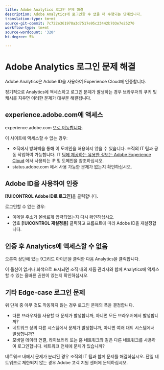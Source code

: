 ```yaml
---
title: Adobe Analytics 로그인 문제 해결
description: Adobe Analytics에 로그인할 수 없을 때 수행되는 단계입니다.
translation-type: tm+mt
source-git-commit: 7c722e361978a3d7517e95c23442b703e7e25270
workflow-type: tm+mt
source-wordcount: '320'
ht-degree: 5%

---
```



# Adobe Analytics 로그인 문제 해결

Adobe Analytics은 Adobe ID을 사용하여 Experience Cloud에 인증합니다.

정기적으로 Analytics에 액세스하고 로그인 문제가 발생하는 경우 브라우저의 쿠키 및 캐시를 지우면 이러한 문제가 대부분 해결됩니다.

## experience.adobe.com에 액세스

experience.adobe.com [으로 이동합니다](https://experience.adobe.com).

이 사이트에 액세스할 수 없는 경우:

* 조직에서 방화벽을 통해 이 도메인을 허용하지 않을 수 있습니다. 조직의 IT 팀과 공동 작업하여 가능합니다. IT [팀에 제공하는 유용한 정보는 Adobe Experience Cloud](https://helpx.adobe.com/kr/analytics/kb/adobe-ip-addresses.html) 에서 사용되는 IP 및 도메인을 참조하십시오.
* status.adobe.com [](https://status.adobe.com) 에서 사용 가능한 문제가 없는지 확인하십시오.

## Adobe ID을 사용하여 인증

**[!UICONTROL Adobe ID로 로그인]**&#x200B;을 클릭합니다.

로그인할 수 없는 경우:

* 이메일 주소가 올바르게 입력되었는지 다시 확인하십시오.
* 암호 **[!UICONTROL 재설정을]** 클릭하고 프롬프트에 따라 Adobe ID을 재설정합니다.

## 인증 후 Analytics에 액세스할 수 없음

오른쪽 상단에 있는 9그리드 아이콘을 클릭한 다음 Analytics을 클릭합니다.

이 옵션이 없거나 회색으로 표시되면 조직 내의 제품 관리자와 함께 Analytics에 액세스할 수 있는 올바른 권한이 있는지 확인하십시오.

## 기타 Edge-case 로그인 문제

위 단계 중 아무 것도 작동하지 않는 경우 로그인 문제의 폭을 결정합니다.

* 다른 브라우저를 사용할 때 문제가 발생합니까, 아니면 모든 브라우저에서 발생합니까?
* 네트워크 상의 다른 시스템에서 문제가 발생합니까, 아니면 여러 대의 시스템에서 발생합니까?
* 모바일 데이터 연결, 라이브러리 또는 홈 네트워크와 같은 다른 네트워크를 사용하여 로그인합니다. 네트워크 전체에 문제가 있습니까?

네트워크 내에서 문제가 분리된 경우 조직의 IT 팀과 함께 문제를 해결하십시오. 단일 네트워크로 제한되지 않는 경우 Adobe 고객 지원 센터에 문의하십시오.
